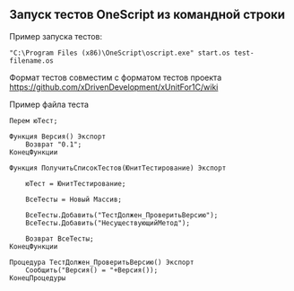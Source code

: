 ## Запуск тестов OneScript из командной строки

Пример запуска тестов:
```
"C:\Program Files (x86)\OneScript\oscript.exe" start.os test-filename.os
```

Формат тестов совместим с форматом тестов проекта https://github.com/xDrivenDevelopment/xUnitFor1C/wiki

Пример файла теста
```
Перем юТест;

Функция Версия() Экспорт
	Возврат "0.1";
КонецФункции

Функция ПолучитьСписокТестов(ЮнитТестирование) Экспорт
	
	юТест = ЮнитТестирование;
	
	ВсеТесты = Новый Массив;
	
	ВсеТесты.Добавить("ТестДолжен_ПроверитьВерсию");
	ВсеТесты.Добавить("НесуществующийМетод");
	
	Возврат ВсеТесты;
КонецФункции

Процедура ТестДолжен_ПроверитьВерсию() Экспорт
	Сообщить("Версия() = "+Версия());
КонецПроцедуры
```